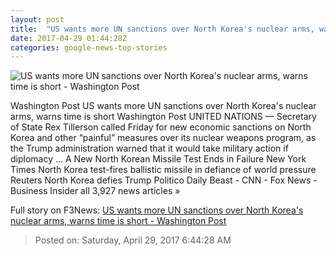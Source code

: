```yaml
---
layout: post
title:  "US wants more UN sanctions over North Korea's nuclear arms, warns time is short - Washington Post"
date: 2017-04-29 01:44:28Z
categories: google-news-top-stories
---
```


![US wants more UN sanctions over North Korea's nuclear arms, warns time is short - Washington Post](https://img.washingtonpost.com/rf/image_1484w/2010-2019/WashingtonPost/2017/04/28/National-Security/Images/2017-04-24T130643Z_1648007701_RC1E68D56100_RTRMADP_3_USA-TRUMP-HIGHLIGHTS.jpg)

Washington Post US wants more UN sanctions over North Korea's nuclear arms, warns time is short Washington Post UNITED NATIONS — Secretary of State Rex Tillerson called Friday for new economic sanctions on North Korea and other “painful” measures over its nuclear weapons program, as the Trump administration warned that it would take military action if diplomacy ... A New North Korean Missile Test Ends in Failure New York Times North Korea test-fires ballistic missile in defiance of world pressure Reuters North Korea defies Trump Politico Daily Beast - CNN - Fox News - Business Insider all 3,927 news articles »


Full story on F3News: [US wants more UN sanctions over North Korea's nuclear arms, warns time is short - Washington Post](http://www.f3nws.com/n/NEgDB)

> Posted on: Saturday, April 29, 2017 6:44:28 AM
